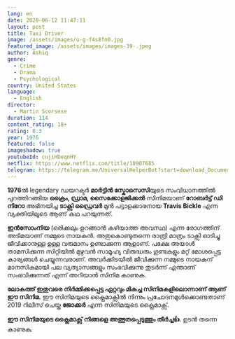 ```yaml
---
lang: en
date: 2020-06-12 11:47:11
layout: post
title: Taxi Driver
image: /assets/images/u-g-f4s8fn0.jpg
featured_image: /assets/images/images-39-.jpeg
author: Ashiq
genre:
  - Crime
  - Drama
  - Psychological
country: United States
language:
  - English
director:
  - Martin Scorsese
duration: 114
content_rating: 18+
rating: 8.3
year: 1976
featured: false
imageshadow: true
youtubeId: cujiHDeqnHY
netflix: https://www.netflix.com/title/18907685
telegram: https://telegram.me/UniversalHelperBot?start=download_Document_407
---
```

**1976**ൽ legendary ഡയറക്ടർ **മാർട്ടിൻ സ്കോസെസി**യുടെ സംവിധാനത്തിൽ പുറത്തിറങ്ങിയ **ക്രൈം, ഡ്രാമ, സൈക്കോളജിക്കൽ**  സിനിമയാണ് **റോബർട്ട് ഡി നിറോ** അഭിനയിച്ച **ടാക്സി ഡ്രൈവർ** മുൻ പട്ടാളക്കാരനായ **Travis Bickle** എന്ന വ്യക്തിയിലൂടെ ആണ് കഥ പറയുന്നത്.

**ഇൻസോംനിയ** (ഒരിക്കലും ഉറങ്ങാൻ കഴിയാത്ത അവസ്ഥ) എന്ന രോഗത്തിന് അടിമയാണ് നമ്മുടെ നായകൻ. അതുകൊണ്ടുതന്നെ രാത്രി മാത്രം ടാക്സി ഓടിച്ചു ജീവിക്കാനുള്ള ഉള്ള വരുമാനം ഉണ്ടാക്കുന്ന ആളാണ്. പക്ഷേ അയാൾ താമസിക്കുന്ന  സിറ്റിയിൽ മുഴുവൻ സാമൂഹ്യ വിരുദ്ധരും ഗുണ്ടകളും മറ്റ് മോശപ്പെട്ട കാര്യങ്ങൾ ചെയ്യുന്നവരാണ്. അവർക്കിടയിൽ ജീവിക്കുന്ന നമ്മുടെ നായകന് മാനസികമായി പല വ്യത്യാസങ്ങളും സംഭവിക്കുന്നു തുടർന്ന് എന്താണ് സംഭവിക്കുന്നത് എന്ന് അറിയാൻ സിനിമ കാണുക.

**ലോകത്ത് ഇതുവരെ നിർമ്മിക്കപ്പെട്ട ഏറ്റവും മികച്ച സിനിമകളിലൊന്നാണ് ആണ് ഈ സിനിമ.** ഈ സിനിമയുടെ ക്ലൈമാക്സിൽ നിന്നും പ്രചോദനമുൾക്കൊണ്ടതാണ് 2019 റിലീസ് ചെയ്ത **ജോക്കർ** എന്ന സിനിമയുടെ ക്ലൈമാക്സ്.

**ഈ സിനിമയുടെ ക്ലൈമാക്സ് നിങ്ങളെ അത്ഭുതപ്പെടുത്തും തീർച്ച👍**. ഉടൻ തന്നെ കാണുക.

